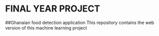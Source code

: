 # FINAL YEAR PROJECT

##Ghanaian food detection application 
This repository contains the web version of this machine learning project
